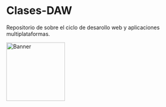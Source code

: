 # Clases-DAW
Repositorio de sobre el ciclo de desarollo web y aplicaciones multiplataformas.

<img width="154" height="154" alt="Banner" src=https://github.com/Katana86/Clases-DAW/assets/125601886/e9d20376-a251-46bf-b286-de5047a2ca6d>

